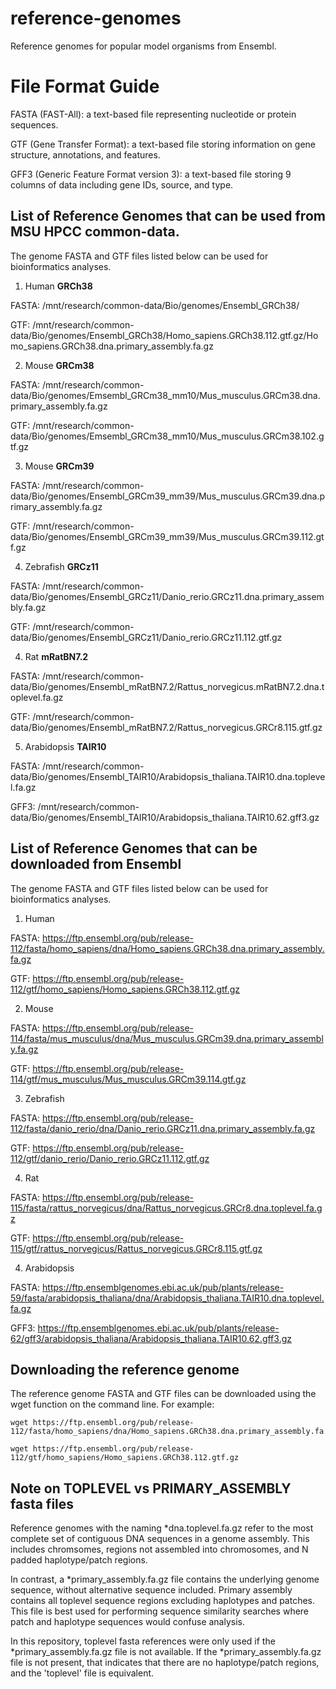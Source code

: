 # reference-genomes
Reference genomes for popular model organisms from Ensembl.

# File Format Guide
FASTA (FAST-All): a text-based file representing nucleotide or protein sequences.

GTF (Gene Transfer Format): a text-based file storing information on gene structure, annotations, and features.

GFF3 (Generic Feature Format version 3): a text-based file storing 9 columns of data including gene IDs, source, and type.

## List of Reference Genomes that can be used from MSU HPCC common-data.
The genome FASTA and GTF files listed below can be used for bioinformatics analyses.

1. Human **GRCh38**

FASTA: /mnt/research/common-data/Bio/genomes/Ensembl_GRCh38/

GTF: /mnt/research/common-data/Bio/genomes/Ensembl_GRCh38/Homo_sapiens.GRCh38.112.gtf.gz/Homo_sapiens.GRCh38.dna.primary_assembly.fa.gz

2. Mouse **GRCm38**

FASTA: /mnt/research/common-data/Bio/genomes/Emsembl_GRCm38_mm10/Mus_musculus.GRCm38.dna.primary_assembly.fa.gz

GTF: /mnt/research/common-data/Bio/genomes/Emsembl_GRCm38_mm10/Mus_musculus.GRCm38.102.gtf.gz

3. Mouse **GRCm39**

FASTA: /mnt/research/common-data/Bio/genomes/Ensembl_GRCm39_mm39/Mus_musculus.GRCm39.dna.primary_assembly.fa.gz

GTF: /mnt/research/common-data/Bio/genomes/Ensembl_GRCm39_mm39/Mus_musculus.GRCm39.112.gtf.gz

4. Zebrafish **GRCz11**

FASTA: /mnt/research/common-data/Bio/genomes/Ensembl_GRCz11/Danio_rerio.GRCz11.dna.primary_assembly.fa.gz

GTF: /mnt/research/common-data/Bio/genomes/Ensembl_GRCz11/Danio_rerio.GRCz11.112.gtf.gz

4. Rat **mRatBN7.2**

FASTA: /mnt/research/common-data/Bio/genomes/Ensembl_mRatBN7.2/Rattus_norvegicus.mRatBN7.2.dna.toplevel.fa.gz

GTF: /mnt/research/common-data/Bio/genomes/Ensembl_mRatBN7.2/Rattus_norvegicus.GRCr8.115.gtf.gz

5. Arabidopsis **TAIR10**

FASTA: /mnt/research/common-data/Bio/genomes/Ensembl_TAIR10/Arabidopsis_thaliana.TAIR10.dna.toplevel.fa.gz

GFF3: /mnt/research/common-data/Bio/genomes/Ensembl_TAIR10/Arabidopsis_thaliana.TAIR10.62.gff3.gz


## List of Reference Genomes that can be downloaded from Ensembl
The genome FASTA and GTF files listed below can be used for bioinformatics analyses.

1. Human

FASTA: https://ftp.ensembl.org/pub/release-112/fasta/homo_sapiens/dna/Homo_sapiens.GRCh38.dna.primary_assembly.fa.gz

GTF: https://ftp.ensembl.org/pub/release-112/gtf/homo_sapiens/Homo_sapiens.GRCh38.112.gtf.gz

2. Mouse

FASTA: https://ftp.ensembl.org/pub/release-114/fasta/mus_musculus/dna/Mus_musculus.GRCm39.dna.primary_assembly.fa.gz

GTF: https://ftp.ensembl.org/pub/release-114/gtf/mus_musculus/Mus_musculus.GRCm39.114.gtf.gz

3. Zebrafish

FASTA: https://ftp.ensembl.org/pub/release-112/fasta/danio_rerio/dna/Danio_rerio.GRCz11.dna.primary_assembly.fa.gz

GTF: https://ftp.ensembl.org/pub/release-112/gtf/danio_rerio/Danio_rerio.GRCz11.112.gtf.gz 

4. Rat

FASTA: https://ftp.ensembl.org/pub/release-115/fasta/rattus_norvegicus/dna/Rattus_norvegicus.GRCr8.dna.toplevel.fa.gz

GTF: https://ftp.ensembl.org/pub/release-115/gtf/rattus_norvegicus/Rattus_norvegicus.GRCr8.115.gtf.gz

4. Arabidopsis

FASTA: https://ftp.ensemblgenomes.ebi.ac.uk/pub/plants/release-59/fasta/arabidopsis_thaliana/dna/Arabidopsis_thaliana.TAIR10.dna.toplevel.fa.gz

GFF3: https://ftp.ensemblgenomes.ebi.ac.uk/pub/plants/release-62/gff3/arabidopsis_thaliana/Arabidopsis_thaliana.TAIR10.62.gff3.gz

## Downloading the reference genome
The reference genome FASTA and GTF files can be downloaded using the wget function on the command line. For example: 
```
wget https://ftp.ensembl.org/pub/release-112/fasta/homo_sapiens/dna/Homo_sapiens.GRCh38.dna.primary_assembly.fa.gz

wget https://ftp.ensembl.org/pub/release-112/gtf/homo_sapiens/Homo_sapiens.GRCh38.112.gtf.gz
```
## Note on TOPLEVEL vs PRIMARY_ASSEMBLY fasta files
Reference genomes with the naming *dna.toplevel.fa.gz refer to the most complete set of contiguous DNA sequences in a genome assembly. This includes chromsomes, regions not assembled into chromosomes, and N padded haplotype/patch regions.

In contrast, a *primary_assembly.fa.gz file contains the underlying genome sequence, without alternative sequence included. Primary assembly contains all toplevel sequence regions excluding haplotypes and patches. This file is best used for performing sequence similarity searches where patch and haplotype sequences would confuse analysis.

In this repository, toplevel fasta references were only used if the *primary_assembly.fa.gz file is not available. If the *primary_assembly.fa.gz file is not present, that indicates that there are no haplotype/patch regions, and the 'toplevel' file is equivalent.
